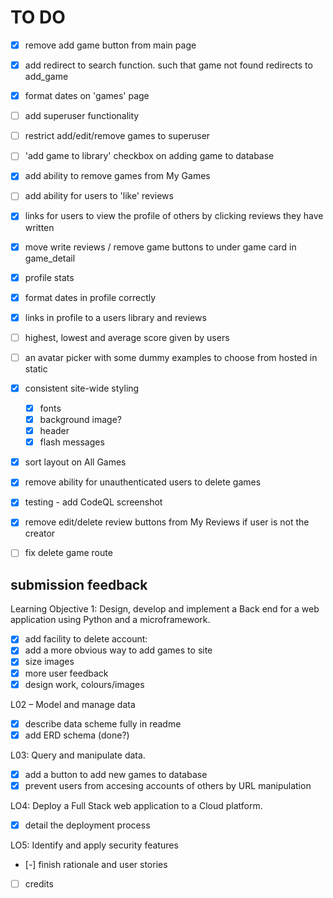 # TO DO

- [x] remove add game button from main page
- [x] add redirect to search function. such that game not found redirects to add_game
- [x] format dates on 'games' page
- [ ] add superuser functionality
- [ ] restrict add/edit/remove games to superuser
- [ ] 'add game to library' checkbox on adding game to database
- [x] add ability to remove games from My Games
- [ ] add ability for users to 'like' reviews 
- [x] links for users to view the profile of others by clicking reviews they have written
- [x] move write reviews / remove game buttons to under game card in game_detail
- [x] profile stats
- [x] format dates in profile correctly
- [x] links in profile to a users library and reviews
- [ ] highest, lowest and average score given by users
- [ ] an avatar picker with some dummy examples to choose from hosted in static
- [x] consistent site-wide styling
    - [x] fonts
    - [x] background image?
    - [x] header
    - [x] flash messages
- [x] sort layout on All Games
- [x] remove ability for unauthenticated users to delete games
- [x] testing - add CodeQL screenshot
- [x] remove edit/delete review buttons from My Reviews if user is not the creator
- [ ] fix delete game route


## submission feedback

Learning Objective 1: Design, develop and implement a Back end for a web application using Python and a microframework.

- [x] add facility to delete account: 
- [x] add a more obvious way to add games to site
- [x] size images
- [x] more user feedback
- [x] design work, colours/images

L02 – Model and manage data

- [x] describe data scheme fully in readme
- [x] add ERD schema (done?)

L03: Query and manipulate data.

- [x] add a button to add new games to database
- [x] prevent users from accesing accounts of others by URL manipulation

LO4: Deploy a Full Stack web application to a Cloud platform.

- [x] detail the deployment process

LO5: Identify and apply security features

- [-] finish rationale and user stories 
- [ ] credits
